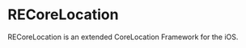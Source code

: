 RECoreLocation
======================

RECoreLocation is an extended CoreLocation Framework for the iOS.
